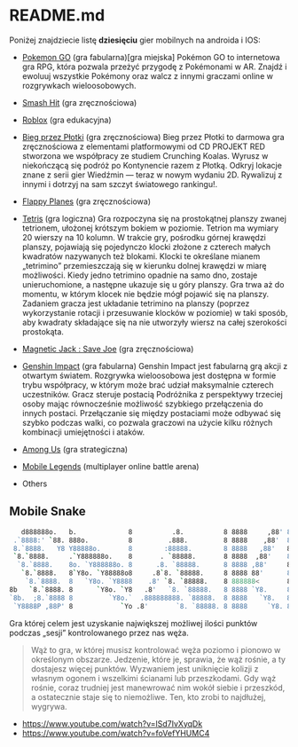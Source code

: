 # README.md

Poniżej znajdziecie listę **dziesięciu** gier mobilnych na androida i IOS:

+ [Pokemon GO](https://play.google.com/store/apps/details?id=com.nianticlabs.pokemongo&gl=US) (gra fabularna)[gra miejska]
Pokémon GO to internetowa gra RPG, która pozwala przeżyć przygodę z Pokémonami w AR. Znajdź i ewoluuj wszystkie Pokémony oraz walcz z innymi graczami online w rozgrywkach wieloosobowych.

+ [Smash Hit](https://play.google.com/store/apps/details?id=com.mediocre.smashhit&gl=US) (gra zręcznościowa)
+ [Roblox](https://play.google.com/store/apps/details?id=com.roblox.client&gl=US) (gra edukacyjna)
+ [Bieg przez Płotki](https://apps.apple.com/pl/app/bieg-przez-p%C5%82otki/id1630929227?l=pl) (gra zręcznościowa)
Bieg przez Płotki to darmowa gra zręcznościowa z elementami platformowymi od CD PROJEKT RED stworzona we współpracy ze studiem Crunching Koalas. Wyrusz w niekończącą się podróż po Kontynencie razem z Płotką. Odkryj lokacje znane z serii gier Wiedźmin — teraz w nowym wydaniu 2D. Rywalizuj z innymi i dotrzyj na sam szczyt światowego rankingu!.

+ [Flappy Planes](https://play.google.com/store/apps/details?id=com.AwsApps.FlappyBirds&gl=US) (gra zręcznościowa)
+ [Tetris](https://play.google.com/store/apps/details?id=com.n3twork.tetris&gl=US) (gra logiczna)
Gra rozpoczyna się na prostokątnej planszy zwanej tetrionem, ułożonej krótszym bokiem w poziomie. Tetrion ma wymiary 20 wierszy na 10 kolumn. W trakcie gry, pośrodku górnej krawędzi planszy, pojawiają się pojedynczo klocki złożone z czterech małych kwadratów nazywanych też blokami. Klocki te określane mianem „tetrimino” przemieszczają się w kierunku dolnej krawędzi w miarę możliwości. Kiedy jedno tetrimino opadnie na samo dno, zostaje unieruchomione, a następne ukazuje się u góry planszy. Gra trwa aż do momentu, w którym klocek nie będzie mógł pojawić się na planszy. Zadaniem gracza jest układanie tetrimino na planszy (poprzez wykorzystanie rotacji i przesuwanie klocków w poziomie) w taki sposób, aby kwadraty składające się na nie utworzyły wiersz na całej szerokości prostokąta.

+ [Magnetic Jack : Save Joe](https://play.google.com/store/apps/details?id=com.Yafes.MagneticJack&gl=US) (gra zręcznościowa)
+ [Genshin Impact](https://play.google.com/store/apps/details?id=com.miHoYo.GenshinImpact&gl=us) (gra fabularna)
Genshin Impact jest fabularną grą akcji z otwartym światem. Rozgrywka wieloosobowa jest dostępna w formie trybu współpracy, w którym może brać udział maksymalnie czterech uczestników. Gracz steruje postacią Podróżnika z perspektywy trzeciej osoby mając równocześnie możliwość szybkiego przełączenia do innych postaci. Przełączanie się między postaciami może odbywać się szybko podczas walki, co pozwala graczowi na użycie kilku różnych kombinacji umiejętności i ataków.

+ [Among Us](https://play.google.com/store/apps/details?id=com.innersloth.spacemafia&gl=us) (gra strategiczna)
+ [Mobile Legends](https://apps.apple.com/pl/app/league-of-legends-wild-rift/id1480616990?l=pl) (multiplayer online battle arena)
+ Others

## Mobile Snake
```sh
   d888888o.   b.             8          .8.          8 8888     ,88' 8 8888888888   
 .`8888:' `88. 888o.          8         .888.         8 8888    ,88'  8 8888         
 8.`8888.   Y8 Y88888o.       8        :88888.        8 8888   ,88'   8 8888         
 `8.`8888.     .`Y888888o.    8       . `88888.       8 8888  ,88'    8 8888         
  `8.`8888.    8o. `Y888888o. 8      .8. `88888.      8 8888 ,88'     8 888888888888 
   `8.`8888.   8`Y8o. `Y88888o8     .8`8. `88888.     8 8888 88'      8 8888         
    `8.`8888.  8   `Y8o. `Y8888    .8' `8. `88888.    8 888888<       8 8888         
8b   `8.`8888. 8      `Y8o. `Y8   .8'   `8. `88888.   8 8888 `Y8.     8 8888         
`8b.  ;8.`8888 8         `Y8o.`  .888888888. `88888.  8 8888   `Y8.   8 8888         
 `Y8888P ,88P' 8            `Yo .8'       `8. `88888. 8 8888     `Y8. 8 888888888888 
```                                         
                                                                                            
Gra której celem jest uzyskanie największej możliwej ilości punktów podczas „sesji” kontrolowanego przez nas węża.

>Wąż to gra, w której musisz kontrolować węża poziomo i pionowo w określonym obszarze. 
Jedzenie, które je, sprawia, że wąż rośnie, a ty dostajesz więcej punktów. Wyzwaniem jest uniknięcie kolizji z własnym ogonem i wszelkimi ścianami lub przeszkodami. 
Gdy wąż rośnie, coraz trudniej jest manewrować nim wokół siebie i przeszkód, a ostatecznie staje się to niemożliwe. Ten, kto zrobi to najdłużej, wygrywa.


- https://www.youtube.com/watch?v=lSd7IvXyqDk
- https://www.youtube.com/watch?v=foVefYHUMC4


  


